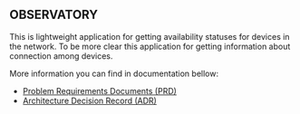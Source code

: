 ## OBSERVATORY

This is lightweight application for getting availability statuses for devices in the network. To be more clear this application for getting information about connection among devices.

More information you can find in documentation bellow:
- [Problem Requirements Documents (PRD)](/docs/prd.md)
- [Architecture Decision Record (ADR)](/docs/adr/index.md)
